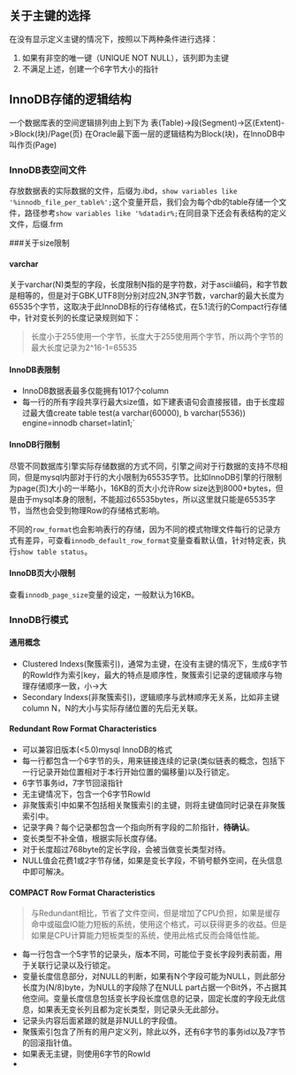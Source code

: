 ## 关于主键的选择

在没有显示定义主键的情况下，按照以下两种条件进行选择：

1.  如果有非空的唯一键（UNIQUE NOT NULL），该列即为主键
2.  不满足上述，创建一个6字节大小的指针

## InnoDB存储的逻辑结构

一个数据库表的空间逻辑排列由上到下为 表(Table)->段(Segment)->区(Extent)->Block(块)/Page(页)  在Oracle最下面一层的逻辑结构为Block(块)，在InnoDB中叫作页(Page)

### InnoDB表空间文件

存放数据表的实际数据的文件，后缀为.ibd，`show variables like '%innodb_file_per_table%';`这个变量开启，我们会为每个db的table存储一个文件，路径参考`show variables like '%datadir%;`在同目录下还会有表结构的定义文件，后缀.frm

###关于size限制

#### varchar

关于varchar(N)类型的字段，长度限制N指的是字符数，对于ascii编码，和字节数是相等的，但是对于GBK,UTF8则分别对应2N,3N字节数，varchar的最大长度为65535个字节，这取决于此InnoDB标的行存储格式，在5.1流行的Compact行存储中，针对变长列的长度记录规则如下：

>   长度小于255使用一个字节，长度大于255使用两个字节，所以两个字节的最大长度记录为2^16-1=65535

#### InnoDB表限制

-   InnoDB数据表最多仅能拥有1017个column
-   每一行的所有字段共享行最大size值，如下建表语句会直接报错，由于长度超过最大值create table test(a varchar(60000), b varchar(5536)) engine=innodb charset=latin1;`

#### InnoDB行限制

尽管不同数据库引擎实际存储数据的方式不同，引擎之间对于行数据的支持不尽相同，但是mysql内部对于行的大小限制为65535字节。比如InnoDB引擎的行限制为page(页)大小的一半略小，16KB的页大小允许Row size达到8000+bytes，但是由于mysql本身的限制，不能超过65535bytes，所以这里就只能是65535字节，当然也会受到物理Row的存储格式影响。

不同的`row_format`也会影响表行的存储，因为不同的模式物理文件每行的记录方式有差异，可查看`innodb_default_row_format`变量查看默认值，针对特定表，执行`show table status`。

#### InnoDB页大小限制

查看`innodb_page_size`变量的设定，一般默认为16KB。

### InnoDB行模式

#### 通用概念

-   Clustered Indexs(聚簇索引)，通常为主键，在没有主键的情况下，生成6字节的RowId作为索引key，最大的特点是顺序性，聚簇索引记录的逻辑顺序与物理存储顺序一致，小->大
-   Secondary Indexs(非聚簇索引)，逻辑顺序与武林顺序无关系，比如非主键column N，N的大小与实际存储位置的先后无关联。

#### Redundant Row Format Characteristics

-   可以兼容旧版本(<5.0)mysql InnoDB的格式
-   每一行都包含一个6字节的头，用来链接连续的记录(类似链表的概念，包括下一行记录开始位置相对于本行开始位置的偏移量)以及行锁定。
-   6字节事务id，7字节回滚指针
-   无主键情况下，包含一个6字节RowId
-   非聚簇索引中如果不包括相关聚簇索引的主键，则将主键值同时记录在非聚簇索引中。
-   记录字典？每个记录都包含一个指向所有字段的二阶指针，**待确认**。
-   变长类型不补全值，根据实际长度存储。
-   对于长度超过768byte的定长字段，会被当做变长类型对待。
-   NULL值会花费1或2字节存储，如果是变长字段，不销号额外空间，在头信息中即可解决。

#### COMPACT Row Format Characteristics

>与Redundant相比，节省了文件空间，但是增加了CPU负担，如果是缓存命中或磁盘IO能力短板的系统，使用这个格式，可以获得更多的收益。但是如果是CPU计算能力短板类型的系统，使用此格式反而会降低性能。

-   每一行包含一个5字节的记录头，版本不同，可能位于变长字段列表前面，用于关联行记录以及行锁定。
-   变量长度信息部分，对NULL的判断，如果有N个字段可能为NULL，则此部分长度为(N/8)byte，为NULL的字段除了在NULL part占据一个Bit外，不占据其他空间。变量长度信息包括变长字段长度信息的记录，固定长度的字段无此信息，如果表无变长列且都为定长类型，则记录头无此部分。
-   记录头内容后面紧跟的就是非NULL的字段值。
-   聚簇索引包含了所有的用户定义列，除此以外，还有6字节的事务id以及7字节的回滚指针值。
-   如果表无主键，则使用6字节的RowId
-   ​
